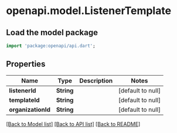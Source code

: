 # openapi.model.ListenerTemplate

## Load the model package
```dart
import 'package:openapi/api.dart';
```

## Properties
Name | Type | Description | Notes
------------ | ------------- | ------------- | -------------
**listenerId** | **String** |  | [default to null]
**templateId** | **String** |  | [default to null]
**organizationId** | **String** |  | [default to null]

[[Back to Model list]](../README.md#documentation-for-models) [[Back to API list]](../README.md#documentation-for-api-endpoints) [[Back to README]](../README.md)


